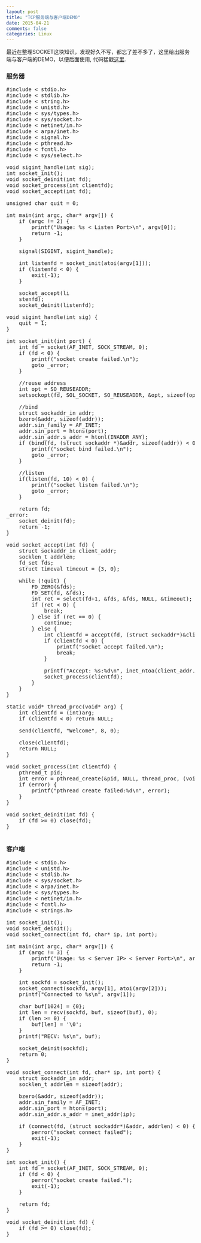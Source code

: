 ```yaml
---
layout: post
title: "TCP服务端与客户端DEMO"
date: 2015-04-21
comments: false
categories: Linux
---
```

最近在整理SOCKET这块知识，发现好久不写，都忘了差不多了，这里给出服务端与客户端的DEMO，以便后面使用, 代码猛戳[这里](https://github.com/smallmuou/tcp_server_client_demo).

### 服务器
<pre>
#include < stdio.h>  
#include < stdlib.h>  
#include < string.h>  
#include < unistd.h>  
#include < sys/types.h>  
#include < sys/socket.h>  
#include < netinet/in.h>  
#include < arpa/inet.h>  
#include < signal.h>
#include < pthread.h>
#include < fcntl.h>
#include < sys/select.h>

void sigint_handle(int sig);
int socket_init();
void socket_deinit(int fd);
void socket_process(int clientfd);
void socket_accept(int fd);

unsigned char quit = 0;

int main(int argc, char* argv[]) {
    if (argc != 2) {
        printf("Usage: %s < Listen Port>\n", argv[0]);
        return -1;
    }

    signal(SIGINT, sigint_handle);
    
    int listenfd = socket_init(atoi(argv[1]));
    if (listenfd < 0) {
        exit(-1);
    }
        
    socket_accept(li
    stenfd);
    socket_deinit(listenfd);

void sigint_handle(int sig) {
    quit = 1;
}

int socket_init(int port) {
    int fd = socket(AF_INET, SOCK_STREAM, 0);
    if (fd < 0) {
        printf("socket create failed.\n");
        goto _error;
    }

    //reuse address
    int opt = SO_REUSEADDR;
    setsockopt(fd, SOL_SOCKET, SO_REUSEADDR, &opt, sizeof(opt)); 

    //bind
    struct sockaddr_in addr;  
    bzero(&addr, sizeof(addr));
    addr.sin_family = AF_INET;
    addr.sin_port = htons(port);
    addr.sin_addr.s_addr = htonl(INADDR_ANY);
    if (bind(fd, (struct sockaddr *)&addr, sizeof(addr)) < 0) {
        printf("socket bind failed.\n");
        goto _error;
    }

    //listen
    if(listen(fd, 10) < 0) {
        printf("socket listen failed.\n");
        goto _error;
    }  

    return fd;
_error:
    socket_deinit(fd);
    return -1;
}

void socket_accept(int fd) {
    struct sockaddr_in client_addr;
    socklen_t addrlen;
    fd_set fds;
    struct timeval timeout = {3, 0};

    while (!quit) {
        FD_ZERO(&fds);
        FD_SET(fd, &fds);
        int ret = select(fd+1, &fds, &fds, NULL, &timeout);
        if (ret < 0) {
            break;
        } else if (ret == 0) {
            continue;
        } else {
            int clientfd = accept(fd, (struct sockaddr*)&client_addr, &addrlen);
            if (clientfd < 0) {
                printf("socket accept failed.\n");
                break;
            }

            printf("Accept: %s:%d\n", inet_ntoa(client_addr.sin_addr), htons(client_addr.sin_port));
            socket_process(clientfd);
        }
    }
}

static void* thread_proc(void* arg) {
    int clientfd = (int)arg;
    if (clientfd < 0) return NULL;

    send(clientfd, "Welcome", 8, 0);

    close(clientfd);
    return NULL;
}

void socket_process(int clientfd) {
    pthread_t pid;
    int error = pthread_create(&pid, NULL, thread_proc, (void*)clientfd);
    if (error) {
        printf("pthread create failed:%d\n", error);
    }
}

void socket_deinit(int fd) {
    if (fd >= 0) close(fd);
}

</pre>
    
### 客户端
<pre>
#include < stdio.h>
#include < unistd.h>
#include < stdlib.h>
#include < sys/socket.h>
#include < arpa/inet.h>
#include < sys/types.h>
#include < netinet/in.h>  
#include < fcntl.h>
#include < strings.h>

int socket_init();
void socket_deinit();
void socket_connect(int fd, char* ip, int port);

int main(int argc, char* argv[]) {
    if (argc != 3) {
        printf("Usage: %s < Server IP> < Server Port>\n", argv[0]);
        return -1;
    }

    int sockfd = socket_init();
    socket_connect(sockfd, argv[1], atoi(argv[2]));
    printf("Connected to %s\n", argv[1]);

    char buf[1024] = {0};
    int len = recv(sockfd, buf, sizeof(buf), 0);
    if (len >= 0) {
        buf[len] = '\0';
    }
    printf("RECV: %s\n", buf);

    socket_deinit(sockfd);
    return 0;
}

void socket_connect(int fd, char* ip, int port) {
    struct sockaddr_in addr;
    socklen_t addrlen = sizeof(addr);

    bzero(&addr, sizeof(addr));
    addr.sin_family = AF_INET;
    addr.sin_port = htons(port);
    addr.sin_addr.s_addr = inet_addr(ip);

    if (connect(fd, (struct sockaddr*)&addr, addrlen) < 0) {
        perror("socket connect failed");
        exit(-1);
    }
}

int socket_init() {
    int fd = socket(AF_INET, SOCK_STREAM, 0);
    if (fd < 0) {
        perror("socket create failed.");
        exit(-1);
    }

    return fd;
}

void socket_deinit(int fd) {
    if (fd >= 0) close(fd);
}

</pre>
